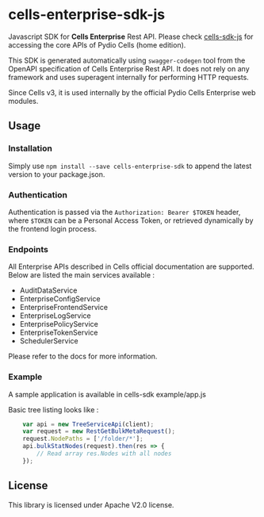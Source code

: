 # cells-enterprise-sdk-js

Javascript SDK for **Cells Enterprise** Rest API. Please check [cells-sdk-js](https://github.com/pydio/cells-sdk-js) for accessing the core APIs of Pydio Cells (home edition).

This SDK is generated automatically using `swagger-codegen` tool from the OpenAPI specification of Cells Enterprise Rest API. It does not rely on any framework and uses superagent internally for performing HTTP requests.

Since Cells v3, it is used internally by the official Pydio Cells Enterprise web modules.

## Usage

### Installation

Simply use `npm install --save cells-enterprise-sdk` to append the latest version to your package.json.

### Authentication

Authentication is passed via the `Authorization: Bearer $TOKEN` header, where `$TOKEN` can be a Personal Access Token, or retrieved dynamically by the frontend login process.

### Endpoints

All Enterprise APIs described in Cells official documentation are supported. Below are listed the main services available :

- AuditDataService
- EnterpriseConfigService
- EnterpriseFrontendService
- EnterpriseLogService
- EnterprisePolicyService
- EnterpriseTokenService
- SchedulerService

Please refer to the docs for more information.

### Example

A sample application is available in cells-sdk example/app.js

Basic tree listing looks like :

```javascript
    var api = new TreeServiceApi(client);
    var request = new RestGetBulkMetaRequest();
    request.NodePaths = ['/folder/*'];
    api.bulkStatNodes(request).then(res => {
        // Read array res.Nodes with all nodes
    });
```

## License

This library is licensed under Apache V2.0 license.
